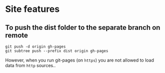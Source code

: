 # Site features

## To push the dist folder to the separate branch on remote
```
git push -d origin gh-pages
git subtree push --prefix dist origin gh-pages
```
However, when you run git-pages (on `https`) you are not allowed to load data from `http` sources..